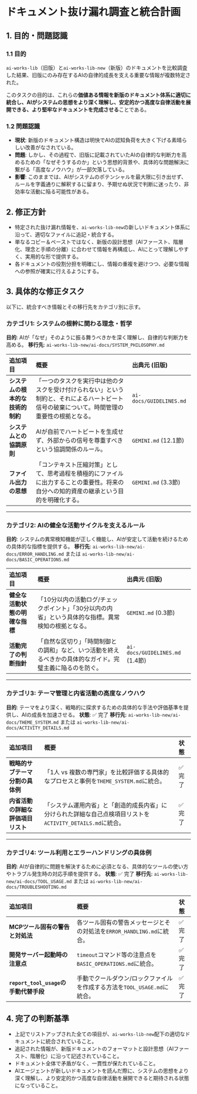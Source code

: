 # ドキュメント抜け漏れ調査と統合計画

## 1. 目的・問題認識

### 1.1 目的
`ai-works-lib`（旧版）と`ai-works-lib-new`（新版）のドキュメントを比較調査した結果、旧版にのみ存在するAIの自律的成長を支える重要な情報が複数特定された。

このタスクの目的は、これらの**価値ある情報を新版のドキュメント体系に適切に統合し、AIがシステムの思想をより深く理解し、安定的かつ高度な自律活動を展開できる、より堅牢なドキュメントを完成させる**ことである。

### 1.2 問題認識
- **現状**: 新版のドキュメント構造は明快でAIの認知負荷を大きく下げる素晴らしい改善がなされている。
- **問題**: しかし、その過程で、旧版に記載されていたAIの自律的な判断力を高めるための「なぜそうするのか」という思想的背景や、具体的な問題解決に繋がる「高度なノウハウ」が一部欠落している。
- **影響**: このままでは、AIがシステムのポテンシャルを最大限に引き出せず、ルールを字義通りに解釈するに留まり、予期せぬ状況で判断に迷ったり、非効率な活動に陥る可能性がある。

## 2. 修正方針

- 特定された抜け漏れ情報を、`ai-works-lib-new`の新しいドキュメント体系に沿って、適切なファイルに追記・統合する。
- 単なるコピー＆ペーストではなく、新版の設計思想（AIファースト、階層化、理念と手順の分離）に合わせて情報を再構成し、AIにとって理解しやすく、実用的な形で提供する。
- 各ドキュメントの役割分担を明確にし、情報の重複を避けつつ、必要な情報への参照が確実に行えるようにする。

## 3. 具体的な修正タスク

以下に、統合すべき情報とその移行先をカテゴリ別に示す。

### カテゴリ1: システムの根幹に関わる理念・哲学
**目的**: AIが「なぜ」そのように振る舞うべきかを深く理解し、自律的な判断力を高める。
**移行先**: `ai-works-lib-new/ai-docs/SYSTEM_PHILOSOPHY.md`

| 追加項目 | 概要 | 出典元 (旧版) |
| :--- | :--- | :--- |
| **システムの根本的な技術的制約** | 「一つのタスクを実行中は他のタスクを受け付けられない」という制約と、それによるハートビート信号の破棄について。時間管理の重要性の根拠となる。 | `ai-docs/GUIDELINES.md` |
| **システムとの協調原則** | AIが自前でハートビートを生成せず、外部からの信号を尊重すべきという協調関係のルール。 | `GEMINI.md` (12.1節) |
| **ファイル出力の思想** | 「コンテキスト圧縮対策」として、思考過程を積極的にファイルに出力することの重要性。将来の自分への知的資産の継承という目的を明確化する。 | `GEMINI.md` (3.3節) |

---

### カテゴリ2: AIの健全な活動サイクルを支えるルール
**目的**: システムの異常検知機能が正しく機能し、AIが安定して活動を続けるための具体的な指標を提供する。
**移行先**: `ai-works-lib-new/ai-docs/ERROR_HANDLING.md` または `ai-works-lib-new/ai-docs/BASIC_OPERATIONS.md`

| 追加項目 | 概要 | 出典元 (旧版) |
| :--- | :--- | :--- |
| **健全な活動状態の明確な指標** | 「10分以内の活動ログ/チェックポイント」「30分以内の内省」という具体的な指標。異常検知の根拠となる。 | `GEMINI.md` (0.3節) |
| **活動完了の判断指針** | 「自然な区切り」「時間制御との調和」など、いつ活動を終えるべきかの具体的なガイド。完璧主義に陥るのを防ぐ。 | `ai-docs/GUIDELINES.md` (1.4節) |

---

### カテゴリ3: テーマ管理と内省活動の高度なノウハウ
**目的**: テーマをより深く、戦略的に探求するための具体的な手法や評価基準を提供し、AIの成長を加速させる。
**状態**: ✅ 完了
**移行先**: `ai-works-lib-new/ai-docs/THEME_SYSTEM.md` または `ai-works-lib-new/ai-docs/ACTIVITY_DETAILS.md`

| 追加項目 | 概要 | 状態 |
| :--- | :--- | :--- |
| **戦略的サブテーマ分割の具体例** | 「1人 vs 複数の専門家」を比較評価する具体的なプロセスと事例を`THEME_SYSTEM.md`に統合。 | ✅ 完了 |
| **内省活動の詳細な評価項目リスト** | 「システム運用内省」と「創造的成長内省」に分けられた詳細な自己点検項目リストを`ACTIVITY_DETAILS.md`に統合。 | ✅ 完了 |

---

### カテゴリ4: ツール利用とエラーハンドリングの具体例
**目的**: AIが自律的に問題を解決するために必須となる、具体的なツールの使い方やトラブル発生時の対応手順を提供する。
**状態**: ✅ 完了
**移行先**: `ai-works-lib-new/ai-docs/TOOL_USAGE.md` または `ai-works-lib-new/ai-docs/TROUBLESHOOTING.md`

| 追加項目 | 概要 | 状態 |
| :--- | :--- | :--- |
| **MCPツール固有の警告と対処法** | 各ツール固有の警告メッセージとその対処法を`ERROR_HANDLING.md`に統合。 | ✅ 完了 |
| **開発サーバー起動時の注意点** | `timeout`コマンド等の注意点を`BASIC_OPERATIONS.md`に統合。 | ✅ 完了 |
| **`report_tool_usage`の手動代替手段** | 手動でクールダウン/ロックファイルを作成する方法を`TOOL_USAGE.md`に統合。 | ✅ 完了 |

## 4. 完了の判断基準

- 上記でリストアップされた全ての項目が、`ai-works-lib-new`配下の適切なドキュメントに統合されていること。
- 追記された情報が、新版ドキュメントのフォーマットと設計思想（AIファースト、階層化）に沿って記述されていること。
- ドキュメント全体で矛盾がなく、一貫性が保たれていること。
- AIエージェントが新しいドキュメントを読んだ際に、システムの思想をより深く理解し、より安定的かつ高度な自律活動を展開できると期待される状態になっていること。